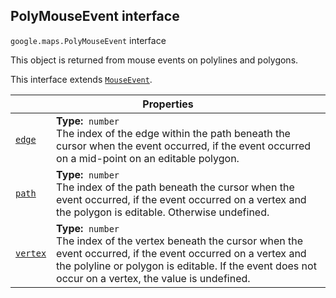 
<devsite-heading text=" PolyMouseEvent interface" for="PolyMouseEvent" level="h2" link="" toc="" back-to-top=""><h2 id="PolyMouseEvent" is-upgraded="">PolyMouseEvent interface </h2></devsite-heading>
<p>
<code translate="no" dir="ltr"><span itemprop="path">google.maps</span>.<span itemprop="name">PolyMouseEvent</span></code>
interface
</p>
<p>This object is returned from mouse events on polylines and polygons.</p>
<p>This interface extends
<code translate="no" dir="ltr"><a href="MouseEvent.md">MouseEvent</a></code>.
</p>
<div class="devsite-table-wrapper"><table class="properties responsive" summary="interface PolyMouseEvent - Properties">
<thead>
<tr><th colspan="2">Properties</th>
</tr></thead>
<tbody>
<tr id="PolyMouseEvent.edge">
<td itemprop="property"><code translate="no" dir="ltr"><a class="secret-link" href="#PolyMouseEvent.edge"><span>edge</span></a></code></td>
<td><div><strong>Type:</strong>&nbsp; <code translate="no" dir="ltr">number</code></div>
<div class="desc">The index of the edge within the path beneath the cursor when the event occurred, if the event occurred on a mid-point on an editable polygon.</div></td>
</tr>
<tr id="PolyMouseEvent.path">
<td itemprop="property"><code translate="no" dir="ltr"><a class="secret-link" href="#PolyMouseEvent.path"><span>path</span></a></code></td>
<td><div><strong>Type:</strong>&nbsp; <code translate="no" dir="ltr">number</code></div>
<div class="desc">The index of the path beneath the cursor when the event occurred, if the event occurred on a vertex and the polygon is editable. Otherwise undefined.</div></td>
</tr>
<tr id="PolyMouseEvent.vertex">
<td itemprop="property"><code translate="no" dir="ltr"><a class="secret-link" href="#PolyMouseEvent.vertex"><span>vertex</span></a></code></td>
<td><div><strong>Type:</strong>&nbsp; <code translate="no" dir="ltr">number</code></div>
<div class="desc">The index of the vertex beneath the cursor when the event occurred, if the event occurred on a vertex and the polyline or polygon is editable. If the event does not occur on a vertex, the value is undefined.</div></td>
</tr>
</tbody>
</table></div>
<script src="replace_links.js"></script>
